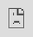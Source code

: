 ```yaml
---
layout: post
title: "'뮤직뱅크' 라이브를 시청하십시오. CIX, 드림캐쳐, 골든차일드"
author: "Kpop News"
thumbnail: "https://www.allkpop.com/upload/2021/02/content/050257/thumb/1612511856_germainej.jpg"
tags: 
---
```




<div class="video_wrapper" style="padding-top: 56.25%;">
    <iframe id="player" class="main_video" src="https://www.youtube.com/embed/3904JB7Q3wk" width="100%" height="100%" frameborder="0" allowfullscreen="" style="display: block !important; position: absolute; top: 0px; left: 0px; width: 100%; height: 100%;"></iframe>
</div>


`뮤직뱅크`는 KBS 월드 TV의 공식 유튜브 채널을 통해 생중계된다. 여느 때처럼, `뮤직뱅크`는 여러분이 좋아하는 아이돌의 최신 노래와 공연을 특징으로 합니다!

위의 라이브 스트림을 보고 토론하십시오. 기다리던 공연이 그리우면 오늘 밤 늦게 모든 kpop의 마무리를 꼭 따라오세요.